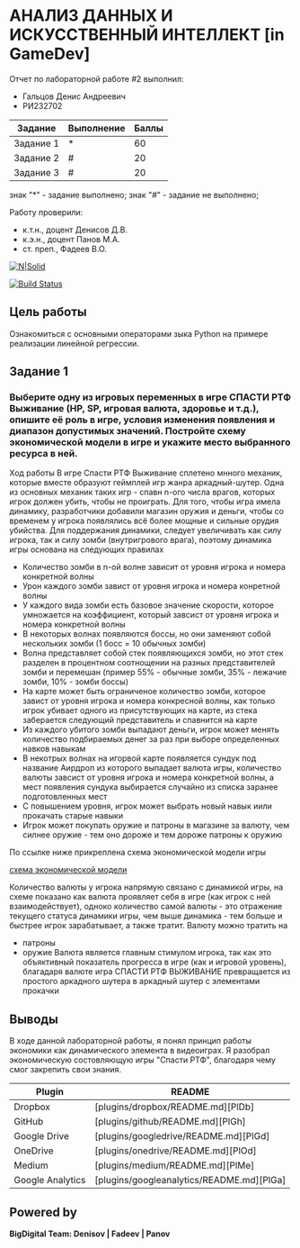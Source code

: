 # АНАЛИЗ ДАННЫХ И ИСКУССТВЕННЫЙ ИНТЕЛЛЕКТ [in GameDev]
Отчет по лабораторной работе #2 выполнил:
- Гальцов Денис Андреевич
- РИ232702

| Задание | Выполнение | Баллы |
| ------ | ------ | ------ |
| Задание 1 | * | 60 |
| Задание 2 | # | 20 |
| Задание 3 | # | 20 |

знак "*" - задание выполнено; знак "#" - задание не выполнено;

Работу проверили:
- к.т.н., доцент Денисов Д.В.
- к.э.н., доцент Панов М.А.
- ст. преп., Фадеев В.О.

[![N|Solid](https://cldup.com/dTxpPi9lDf.thumb.png)](https://nodesource.com/products/nsolid)

[![Build Status](https://travis-ci.org/joemccann/dillinger.svg?branch=master)](https://travis-ci.org/joemccann/dillinger)

## Цель работы
Ознакомиться с основными операторами зыка Python на примере реализации линейной регрессии.

## Задание 1
### Выберите одну из игровых переменных в игре СПАСТИ РТФ Выживание (HP, SP, игровая валюта, здоровье и т.д.), опишите её роль в игре, условия изменения  появления и диапазон допустимых значений. Постройте схему экономической модели в игре и укажите место выбранного ресурса в ней.

Ход работы
В игре Спасти РТФ Выживание сплетено мнного механик, которые вместе образуют геймплей игр жанра аркадный-шутер. Одна из основных механик таких игр - спавн n-ого числа врагов, которых игрок должен убить, чтобы не проиграть. Для того, чтобы игра имела динамику, разработчики добавили магазин оружия и деньги, чтобы со временем у игрока появлялись всё более мощные и сильные орудия убийства. Для поддержания динамики, следует увеличивать как силу игрока, так и силу зомби (внутригрового врага), поэтому динамика игры основана на следующих правилах

- Количество зомби в n-ой волне зависит от уровня игрока и номера конкретной волны
- Урон каждого зомби завист от уровня игрока и номера конретной волны
- У каждого вида зомби есть базовое значение скорости, которое умножается на коэффициент, который завсист от уровня игрока и номера конкретной волны
- В некоторых волнах появляются боссы, но они заменяют собой нескольких зомби (1 босс = 10 обычных зомби)
- Волна представляет собой стек появляющихся зомби, но этот стек разделен в процентном соотнощении на разных представителей зомби и перемешан
(пример 55% - обычные зомби, 35% - лежачие зомби, 10% - зомби боссы)
- На карте может быть ограниченое количество зомби, которое завист от уровня игрока и номера конкресной волны, как только игрок убивает одного из присутствующих на карте, из стека заберается следующий представитель и спавнится на карте
- Из каждого убитого зомби выпадают деньги, игрок может менять количество подбираемых денег за раз при выборе определенных навков навыкам
- В некотрых волнах на игорвой карте появляется сундук под название Аирдроп из которого выпадает валюта игры, количество валюты завсист от уровня игрока и номера конкретной волны, а мест появления сундука выбирается случайно из списка заранее подготовленных мест
- С повышением уровня, игрок может выбрать новый навык иили прокачать старые навыки
- Игрок может покупать оружие и патроны в магазине за валюту, чем силнее оружие - тем оно дороже и тем дороже патроны к оружию

По ссылке ниже прикреплена схема экономической модели игры

[схема экономической модели](https://disk.yandex.ru/i/UzfTelzudU1QfA)

Количество валюты у игрока напрямую связано с динамикой игры, на схеме показано как валюта проявляет себя в игре (как игрок с ней взаимодействует), одноко количество самой валюты - это отражение текущего статуса динамики игры, чем выше динамика - тем больше и быстрее игрок зарабатывает, а также тратит.
Валюту можно тратить на
- патроны
- оружие
Валюта является главным стимулом игрока, так как это объяктивный показатель прогресса в игре (как и игровой уровень), благадаря валюте игра СПАСТИ РТФ ВЫЖИВАНИЕ превращается из простого аркадного шутера в аркадный шутер с элементами прокачки


## Выводы

В ходе данной лабораторной работы, я понял принцип работы экономики как динамического элемента в видеоиграх. Я разобрал экономическую состовляющую игры "Спасти РТФ", благодаря чему смог закрепить свои знания.


| Plugin | README |
| ------ | ------ |
| Dropbox | [plugins/dropbox/README.md][PlDb] |
| GitHub | [plugins/github/README.md][PlGh] |
| Google Drive | [plugins/googledrive/README.md][PlGd] |
| OneDrive | [plugins/onedrive/README.md][PlOd] |
| Medium | [plugins/medium/README.md][PlMe] |
| Google Analytics | [plugins/googleanalytics/README.md][PlGa] |

## Powered by

**BigDigital Team: Denisov | Fadeev | Panov**
